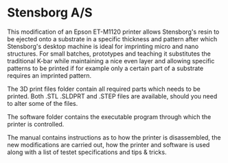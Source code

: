 # Stensborg A/S
This modification of an Epson ET-M1120 printer allows Stensborg's resin to be ejected onto a substrate in a specific thickness and pattern after which Stensborg's desktop machine is ideal for imprinting micro and nano structures.
For small batches, prototypes and teaching it substitutes the traditional K-bar while maintaining a nice even layer and allowing specific patterns to be printed if for example only a certain part of a substrate requires an imprinted pattern.

The 3D print files folder contain all required parts which needs to be printed. Both .STL .SLDPRT and .STEP files are available, should you need to alter some of the files.

The software folder contains the executable program through which the printer is controlled.

The manual contains instructions as to how the printer is disassembled, the new modifications are carried out, how the printer and software is used along with a list of testet specifications and tips & tricks.

